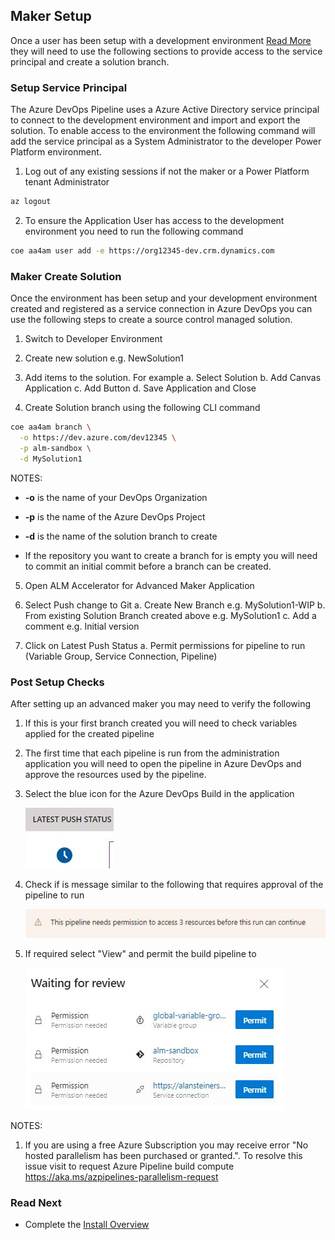 ## Maker Setup

Once a user has been setup with a development environment [Read More](./development-environments.md) they will need to use the following sections to provide access to the service principal and create a solution branch.

### Setup Service Principal

The Azure DevOps Pipeline uses a Azure Active Directory service principal to connect to the development environment and import and export the solution. To enable access to the environment the following command will add the service principal as a System Administrator to the developer Power Platform environment.

1. Log out of any existing sessions if not the maker or a Power Platform tenant Administrator

```bash
az logout

```

2. To ensure the Application User has access to the development environment you need to run the following command

```bash
coe aa4am user add -e https://org12345-dev.crm.dynamics.com

```

### Maker Create Solution

Once the environment has been setup and your development environment created and registered as a service connection in Azure DevOps you can use the following steps to create a source control managed solution.

1. Switch to Developer Environment

2. Create new solution e.g. NewSolution1

3. Add items to the solution. For example
   a. Select Solution
   b. Add Canvas Application
   c. Add Button
   d. Save Application and Close

4. Create Solution branch using the following CLI command

```bash
coe aa4am branch \
  -o https://dev.azure.com/dev12345 \
  -p alm-sandbox \
  -d MySolution1

```

NOTES:
  - **-o** is the name of your DevOps Organization

  - **-p** is the name of the Azure DevOps Project

  - **-d** is the name of the solution branch to create

  - If the repository you want to create a branch for is empty you will need to commit an initial commit before a branch can be created.

5. Open ALM Accelerator for Advanced Maker Application

6. Select Push change to Git
   a. Create New Branch e.g. MySolution1-WIP
   b. From existing Solution Branch created above e.g. MySolution1
   c. Add a comment e.g. Initial version

7. Click on Latest Push Status 
   a. Permit permissions for pipeline to run (Variable Group, Service Connection, Pipeline)

### Post Setup Checks

After setting up an advanced maker you may need to verify the following

1. If this is your first branch created you will need to check variables applied for the created pipeline

2. The first time that each pipeline is run from the administration application you will need to open the pipeline in Azure DevOps and approve the resources used by the pipeline.

3. Select the blue icon for the Azure DevOps Build in the application

   ![Latest Push Status](../images/latest-push-status.jpg)

4. Check if is message similar to the following that requires approval of the pipeline to run

   ![Azure DevOps Permissions](../images/devops-pipeline-permissions.jpg)

5. If required select "View" and permit the build pipeline to

   ![Azure DevOps Permit](../images/devops-pipeline-permit.jpg)

NOTES:
1. If you are using a free Azure Subscription you may receive error "No hosted parallelism has been purchased or granted.". To resolve this issue visit to request Azure Pipeline build compute https://aka.ms/azpipelines-parallelism-request

### Read Next

- Complete the [Install Overview](./readme.md#install-overview)